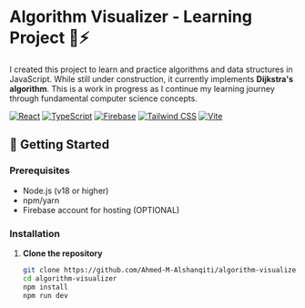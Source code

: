 # Algorithm Visualizer - Learning Project 🧠⚡

I created this project to learn and practice algorithms and data structures in JavaScript. While still under construction, it currently implements **Dijkstra's algorithm**. This is a work in progress as I continue my learning journey through fundamental computer science concepts.

[![React](https://img.shields.io/badge/React-20232A?style=for-the-badge&logo=react&logoColor=61DAFB)](https://react.dev/)
[![TypeScript](https://img.shields.io/badge/TypeScript-007ACC?style=for-the-badge&logo=typescript&logoColor=white)](https://www.typescriptlang.org/)
[![Firebase](https://img.shields.io/badge/Firebase-039BE5?style=for-the-badge&logo=Firebase&logoColor=white)](https://firebase.google.com/)
[![Tailwind CSS](https://img.shields.io/badge/Tailwind_CSS-38B2AC?style=for-the-badge&logo=tailwind-css&logoColor=white)](https://tailwindcss.com/)
[![Vite](https://img.shields.io/badge/Vite-B73BFE?style=for-the-badge&logo=vite&logoColor=FFD62E)](https://vitejs.dev/)


## :rocket: Getting Started

### Prerequisites
- Node.js (v18 or higher)
- npm/yarn
- Firebase account for hosting (OPTIONAL)

### Installation
1. **Clone the repository**
   ```bash
   git clone https://github.com/Ahmed-M-Alshanqiti/algorithm-visualizer.git
   cd algorithm-visualizer
   npm install
   npm run dev


  

  
